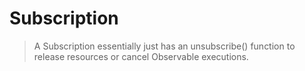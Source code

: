# Subscription

> A Subscription essentially just has an unsubscribe() function to release resources or cancel Observable executions.

